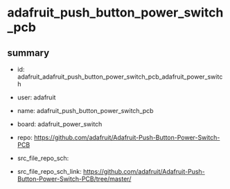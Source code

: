# adafruit_push_button_power_switch_pcb
 
## summary 
* id: adafruit_adafruit_push_button_power_switch_pcb_adafruit_power_switch
* user: adafruit
* name: adafruit_push_button_power_switch_pcb
* board: adafruit_power_switch
* repo: https://github.com/adafruit/Adafruit-Push-Button-Power-Switch-PCB



* src_file_repo_sch: 
* src_file_repo_sch_link: https://github.com/adafruit/Adafruit-Push-Button-Power-Switch-PCB/tree/master/






